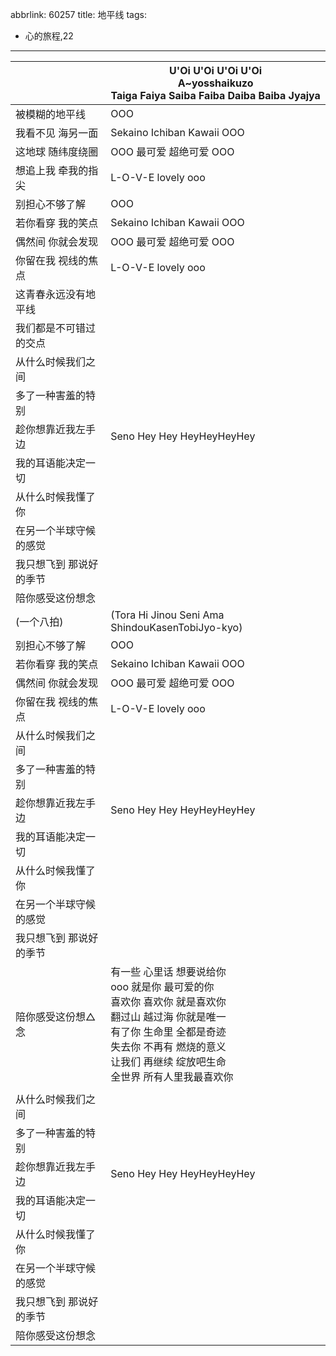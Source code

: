 abbrlink: 60257
title: 地平线
tags:
  - 心的旅程,22
---
|      |U'Oi U'Oi U'Oi U'Oi<br>A~yosshaikuzo<br>Taiga Faiya Saiba Faiba Daiba Baiba Jyajya|
|--|--|
|被模糊的地平线|OOO|
|我看不见 海另一面|Sekaino Ichiban Kawaii OOO|
|这地球 随纬度绕圈|OOO 最可爱 超绝可爱 OOO|
|想追上我 牵我的指尖|L-O-V-E lovely ooo|
|别担心不够了解|OOO|
|若你看穿 我的笑点|Sekaino Ichiban Kawaii OOO|
|偶然间 你就会发现|OOO 最可爱 超绝可爱 OOO|
|你留在我 视线的焦点|L-O-V-E lovely ooo|
|这青春永远没有地平线|      |
|我们都是不可错过的交点|      |
|从什么时候我们之间|      |
|多了一种害羞的特别|      |
|趁你想靠近我左手边|Seno Hey Hey HeyHeyHeyHey|
|我的耳语能决定一切|      |
|从什么时候我懂了你|      |
|在另一个半球守候的感觉|      |
|我只想飞到 那说好的季节|      |
|陪你感受这份想念|      |
|(一个八拍)|(Tora Hi Jinou Seni Ama ShindouKasenTobiJyo-kyo)|
|别担心不够了解|OOO|
|若你看穿 我的笑点|Sekaino Ichiban Kawaii OOO|
|偶然间 你就会发现|OOO 最可爱 超绝可爱 OOO|
|你留在我 视线的焦点|L-O-V-E lovely ooo|
|从什么时候我们之间|      |
|多了一种害羞的特别|      |
|趁你想靠近我左手边|Seno Hey Hey HeyHeyHeyHey|
|我的耳语能决定一切|      |
|从什么时候我懂了你|      |
|在另一个半球守候的感觉|      |
|我只想飞到 那说好的季节|      |
|陪你感受这份想△念|有一些 心里话 想要说给你<br>ooo 就是你 最可爱的你<br>喜欢你 喜欢你 就是喜欢你<br>翻过山 越过海 你就是唯一<br>有了你 生命里 全都是奇迹<br>失去你 不再有 燃烧的意义<br>让我们 再继续 绽放吧生命<br>全世界 所有人里我最喜欢你|
|      |      |
|从什么时候我们之间|      |
|多了一种害羞的特别|      |
|趁你想靠近我左手边|Seno Hey Hey HeyHeyHeyHey|
|我的耳语能决定一切|      |
|从什么时候我懂了你|      |
|在另一个半球守候的感觉|      |
|我只想飞到 那说好的季节|      |
|陪你感受这份想念|      |
